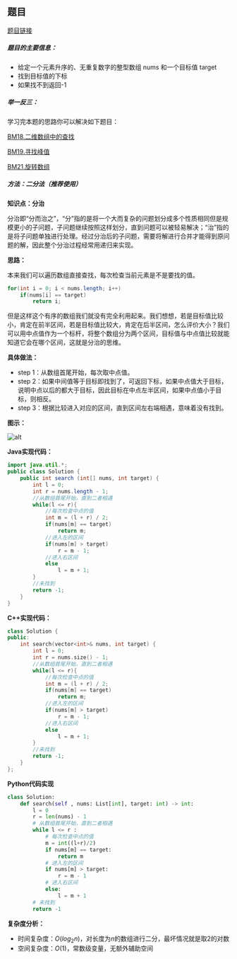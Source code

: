 ## 题目
[题目链接](https://www.nowcoder.com/practice/d3df40bd23594118b57554129cadf47b?tpId=196&tqId=1499549&sourceUrl=/exam/oj&channenl=wgithub&fromPut=wgithub)

##### 题目的主要信息：

- 给定一个元素升序的、无重复数字的整型数组 nums 和一个目标值 target 
- 找到目标值的下标
- 如果找不到返回-1

##### 举一反三：

学习完本题的思路你可以解决如下题目：

[BM18.二维数组中的查找](https://www.nowcoder.com/practice/abc3fe2ce8e146608e868a70efebf62e?tpId=295&tqId=23256)

[BM19.寻找峰值](https://www.nowcoder.com/practice/fcf87540c4f347bcb4cf720b5b350c76?tpId=295&tqId=2227748)

[BM21.旋转数组](https://www.nowcoder.com/practice/9f3231a991af4f55b95579b44b7a01ba?tpId=295&tqId=23269)

##### 方法：二分法（推荐使用）
**知识点：分治**

分治即“分而治之”，“分”指的是将一个大而复杂的问题划分成多个性质相同但是规模更小的子问题，子问题继续按照这样划分，直到问题可以被轻易解决；“治”指的是将子问题单独进行处理。经过分治后的子问题，需要将解进行合并才能得到原问题的解，因此整个分治过程经常用递归来实现。

**思路：**

本来我们可以遍历数组直接查找，每次检查当前元素是不是要找的值。

```java
for(int i = 0; i < nums.length; i++)
    if(nums[i] == target)
        return i;
```

但是这样这个有序的数组我们就没有完全利用起来。我们想想，若是目标值比较小，肯定在前半区间，若是目标值比较大，肯定在后半区间，怎么评价大小？我们可以用中点值作为一个标杆，将整个数组分为两个区间，目标值与中点值比较就能知道它会在哪个区间，这就是分治的思维。

**具体做法：**
- step 1：从数组首尾开始，每次取中点值。
- step 2：如果中间值等于目标即找到了，可返回下标，如果中点值大于目标，说明中点以后的都大于目标，因此目标在中点左半区间，如果中点值小于目标，则相反。
- step 3：根据比较进入对应的区间，直到区间左右端相遇，意味着没有找到。

**图示：**

![alt](https://uploadfiles.nowcoder.com/images/20211206/397721558_1638791662895/BD9B94E79756B5639D9B9F3F09A66631)

**Java实现代码：**
```java
import java.util.*;
public class Solution {
    public int search (int[] nums, int target) {
        int l = 0;
        int r = nums.length - 1;
        //从数组首尾开始，直到二者相遇
        while(l <= r){ 
            //每次检查中点的值
            int m = (l + r) / 2; 
            if(nums[m] == target)
                return m;
            //进入左的区间
            if(nums[m] > target) 
                r = m - 1;
            //进入右区间
            else 
                l = m + 1;
        }
        //未找到
        return -1; 
    }
}
```
**C++实现代码：**
```cpp
class Solution {
public:
    int search(vector<int>& nums, int target) {
        int l = 0;
        int r = nums.size() - 1;
        //从数组首尾开始，直到二者相遇
        while(l <= r){ 
            //每次检查中点的值
            int m = (l + r) / 2; 
            if(nums[m] == target)
                return m;
            //进入左的区间
            if(nums[m] > target) 
                r = m - 1;
            //进入右区间
            else 
                l = m + 1;
        }
        //未找到
        return -1; 
    }
};
```
**Python代码实现**
```python
class Solution:
    def search(self , nums: List[int], target: int) -> int:
        l = 0
        r = len(nums) - 1
        # 从数组首尾开始，直到二者相遇
        while l <= r :
            # 每次检查中点的值 
            m = int((l+r)/2) 
            if nums[m] == target:
                return m
            # 进入左的区间
            if nums[m] > target: 
                r = m - 1
            # 进入右区间
            else: 
                l = m + 1
        # 未找到
        return -1 
```
**复杂度分析：**
- 时间复杂度：$O(log_2n)$，对长度为$n$的数组进行二分，最坏情况就是取2的对数
- 空间复杂度：$O(1)$，常数级变量，无额外辅助空间